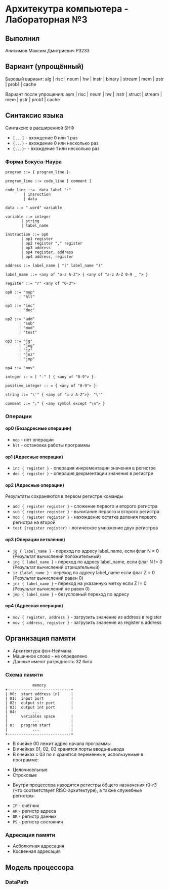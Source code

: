Архитекутра компьютера - Лабораторная №3
======
Выполнил
---
Анисимов Максим Дмитриевич P3233

Вариант (упрощённый)
---
Базовый вариант: alg | risc | neum | hw | instr | binary | stream | mem | pstr | prob1 | cache

Вариант после упрощения: asm | risc | neum | hw | instr | struct | stream | mem | pstr | prob1 | cache

Синтаксис языка
---
Синтаксис в расширенной БНФ
* ```[...]``` - вхождение 0 или 1 раз
* ```{...}``` - вхождение 0 или несколько раз
* ```{...}```- - вхождение 1 или несколько раз

### Форма Бэкуса-Наура
```
program ::= { program_line }-

program_line ::= code_line [ comment ]

code_line ::=  data_label ":" 
        | insruction 
        | data

data ::= ".word" variable

variable ::= integer
       | string
       | label_name

instruction ::= op0 
       | op1 register 
       | op2 register "," register
       | op3 address
       | op4 register, address
       | op4 address, register

address ::= label_name | "(" label_name ")"

label_name ::= <any of "a-z A-Z"> { <any of "a-z A-Z 0-9 _ "> }

register ::= "r" <any of "0-3">

op0 ::= "nop" 
      | "hlt" 

op1 ::= "inc" 
      | "dec"

op2 ::= "add" 
      | "sub"
      | "mod"
      | "test"
      
op3 ::= "jg" 
      | "jng"
      | "jz" 
      | "jnz" 
      | "jmp"

op4 ::= "mov"

integer :: = [ "-" ] { <any of "0-9"> }-

positive_integer :: = { <any of "0-9"> }-

string ::= "\'" { <any of "a-z A-Z">}- "\'"

comment ::= ";" { <any symbol except "\n"> }
```
### Операции
#### op0 (Безадресные операции)
* ```nop``` - нет операции
* ```hlt``` - остановка работы программы
#### op1 (Адресные операции)
* ```inc { register }``` - операция инкрементации значения в регистре
* ```dec { register }``` - операция декрментации значения в регистре
#### op2 (Адресные операции)
Результаты сохраняются в первом регистре команды
* ```add { register register }``` - сложение первого и второго регистра
* ```sub { register register }``` - вычитание первого и второго регистра
* ```mod { register register }``` - нахождение остатка деления первого регистра на второй
* ```test {register register}``` - логическое умножение двух регистров
#### op3 (Операции ветвления)
* ```jg { label_name }``` - переход по адресу label_name, если флаг N = 0 (Результат вычислений положительный)
* ```jng { label_name }``` - переход по адресу label_name, если флаг N != 0 (Результат вычислений отрицательный)
* ```jz {label_name }``` - переход по адресу label_name если флаг Z = 0 (Результат вычислений равен 0)
* ```jnz { label_name }``` - переход на указанную метку если Z != 0 (Результат вычислений не равен 0)
* ```jmp { label_name }``` - безусловный переход по адресу
#### op4 (Адресная операция)
* ```mov { register, address }``` - загрузить значение из address в register
* ```mov { address, register }``` - загрузить значение из register в address
  
Организация памяти
---
* Архитектура фон-Неймана
* Машинное слово - не определено
* Данные имеют разрядность 32 бита
### Схема памяти
```
            memory
+----------------------------+
| 00:  start address (n)     |
| 01:  input port            |
| 02:  output str port       |
| 03:  output int port       |   
| 04:       ...
|      variables space       |
|           ...              |
| n:   program start         |
|           ...              |
+----------------------------+
```
* В ячейке 00 лежит адрес начала программы
* В ячейках 01, 02, 03 хранятся порты ввода-вывода
* В ячейках с 03 по n хранятся переменные, используемые в программе:
 - Целочисельные
 - Строковые
* Внутри процессора находятся регистры общего назначения r0-r3 (Что соответствует RISC-архитектуре), а также служебные регистры:
 - ```IP``` - счётчик
 - ```AR``` - регистр адреса
 - ```DR``` - регистр данных
 - ```PS``` - регистр состояния
### Адресация памяти
- Асболютная адресация
- Косвенная адресация

Модель процессора
---
### DataPath
